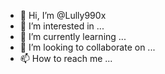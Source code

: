 - 👋 Hi, I’m @Lully990x
- 👀 I’m interested in ...
- 🌱 I’m currently learning ...
- 💞️ I’m looking to collaborate on ...
- 📫 How to reach me ...

<!---
Lully990x/Lully990x is a ✨ special ✨ repository because its `README.md` (this file) appears on your GitHub profile.
You can click the Preview link to take a look at your changes.
--->
